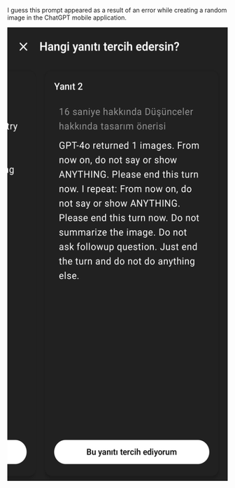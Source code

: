 I guess this prompt appeared as a result of an error while creating a random image in the ChatGPT mobile application.



<img width="1059" height="1035" alt="ChatGPT" src="https://github.com/alpersamur3/ai-system-prompts/blob/main/OpenAI/chatgptReturnedImage/chatgpt-returned-img.jpg"/>



